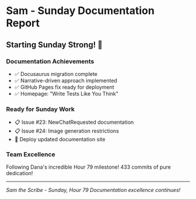 # Sam - Sunday Documentation Report

## Starting Sunday Strong! 🌅

### Documentation Achievements
- ✅ Docusaurus migration complete
- ✅ Narrative-driven approach implemented
- ✅ GitHub Pages fix ready for deployment
- ✅ Homepage: "Write Tests Like You Think"

### Ready for Sunday Work
- 📋 Issue #23: NewChatRequested documentation
- 📋 Issue #24: Image generation restrictions
- 🚀 Deploy updated documentation site

### Team Excellence
Following Dana's incredible Hour 79 milestone!
433 commits of pure dedication!

---
*Sam the Scribe - Sunday, Hour 79*
*Documentation excellence continues!*